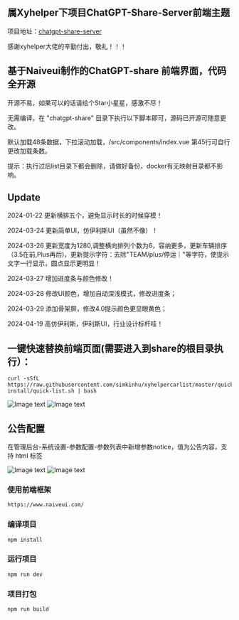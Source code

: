 ## 属Xyhelper下项目ChatGPT-Share-Server前端主题 
项目地址：[chatgpt-share-server](https://github.com/xyhelper/chatgpt-share-server)

 感谢xyhelper大佬的辛勤付出，敬礼！！！


## 基于Naiveui制作的ChatGPT-share 前端界面，代码全开源

开源不易，如果可以的话请给个Star小星星，感激不尽！

无需编译，在 "chatgpt-share" 目录下执行以下脚本即可，源码已开源可随意更改。

默认加载48条数据，下拉滚动加载，/src/components/index.vue 第45行可自行更改加载条数。

提示：执行过后list目录下都会删除，请做好备份，docker有无映射目录都不影响。

## Update
2024-01-22 更新横排五个，避免显示时长的时候穿模！

2024-03-24 更新简单UI，仿伊利斯UI（虽然不像）！

2024-03-26 更新宽度为1280,调整横向排列个数为6，容纳更多，更新车辆排序（3.5在前,Plus再后)，更新提示字符：去除"TEAM/plus/停运｜"等字符，使提示文字一行显示，圆点显示更明显！

2024-03-27 增加进度条与颜色修改！

2024-03-28 修改UI颜色，增加自动深浅模式，修改进度条；

2024-03-29 添加骨架屏，修改4.0提示颜色更显眼黄色；

2024-04-19 高仿伊利斯，伊利斯UI，行业设计标杆哇！

## 一键快速替换前端页面(需要进入到share的根目录执行）：
```shell
curl -sSfL https://raw.githubusercontent.com/simkinhu/xyhelpercarlist/master/quick-install/quick-list.sh | bash
```

![Image text](https://github.com/simkinhu/xyhelpercarlist/blob/master/quick-install/home1.jpg?raw=true)
![Image text](https://github.com/simkinhu/xyhelpercarlist/blob/master/quick-install/home2.jpg?raw=true)


## 公告配置
在管理后台-系统设置-参数配置-参数列表中新增参数notice，值为公告内容，支持 html 标签

![Image text](https://chatgpt-share-server.xyhelper.cn/assets/notice1-U7IuKWIa.png)
![Image text](https://chatgpt-share-server.xyhelper.cn/assets/notice2-umTyfMe7.png)

### 使用前端框架
```html
https://www.naiveui.com/
```
### 编译项目
```sh
npm install
```

### 运行项目

```sh
npm run dev
```

### 项目打包

```sh
npm run build
```
